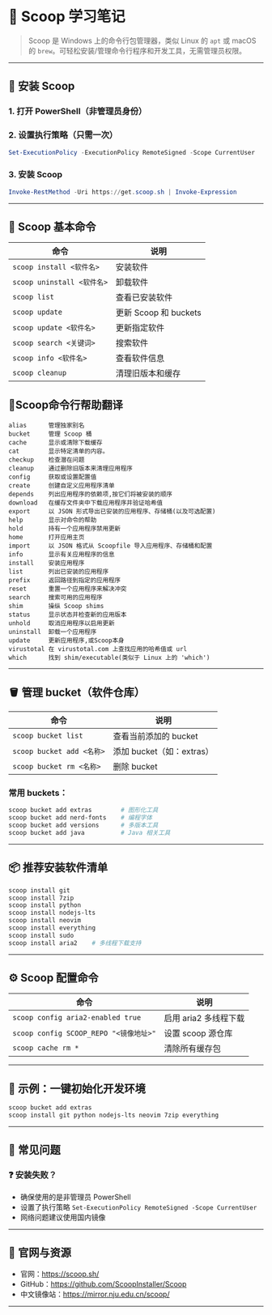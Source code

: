 # 🧰 Scoop 学习笔记

> Scoop 是 Windows 上的命令行包管理器，类似 Linux 的 `apt` 或 macOS 的 `brew`。可轻松安装/管理命令行程序和开发工具，无需管理员权限。

---

## 📌 安装 Scoop

### 1. 打开 PowerShell（非管理员身份）

### 2. 设置执行策略（只需一次）

```powershell
Set-ExecutionPolicy -ExecutionPolicy RemoteSigned -Scope CurrentUser
```

### 3. 安装 Scoop

```powershell
Invoke-RestMethod -Uri https://get.scoop.sh | Invoke-Expression
```

---

## 🔧 Scoop 基本命令

| 命令                         | 说明                  |
| ---------------------------- | --------------------- |
| `scoop install <软件名>`   | 安装软件              |
| `scoop uninstall <软件名>` | 卸载软件              |
| `scoop list`               | 查看已安装软件        |
| `scoop update`             | 更新 Scoop 和 buckets |
| `scoop update <软件名>`    | 更新指定软件          |
| `scoop search <关键词>`    | 搜索软件              |
| `scoop info <软件名>`      | 查看软件信息          |
| `scoop cleanup`            | 清理旧版本和缓存      |

## 🔧Scoop命令行帮助翻译

```shell
alias      管理独家别名
bucket     管理 Scoop 桶
cache      显示或清除下载缓存
cat        显示特定清单的内容。
checkup    检查潜在问题
cleanup    通过删除旧版本来清理应用程序
config     获取或设置配置值
create     创建自定义应用程序清单
depends    列出应用程序的依赖项,按它们将被安装的顺序
download   在缓存文件夹中下载应用程序并验证哈希值
export     以 JSON 形式导出已安装的应用程序、存储桶(以及可选配置)
help       显示对命令的帮助
hold       持有一个应用程序禁用更新
home       打开应用主页
import     以 JSON 格式从 Scoopfile 导入应用程序、存储桶和配置
info       显示有关应用程序的信息
install    安装应用程序
list       列出已安装的应用程序
prefix     返回路径到指定的应用程序
reset      重置一个应用程序来解决冲突
search     搜索可用的应用程序
shim       操纵 Scoop shims
status     显示状态并检查新的应用版本
unhold     取消应用程序以启用更新
uninstall  卸载一个应用程序
update     更新应用程序,或Scoop本身
virustotal 在 virustotal.com 上查找应用的哈希值或 url
which      找到 shim/executable(类似于 Linux 上的 'which')
```

---

## 🪣 管理 bucket（软件仓库）

| 命令                        | 说明                      |
| --------------------------- | ------------------------- |
| `scoop bucket list`       | 查看当前添加的 bucket     |
| `scoop bucket add <名称>` | 添加 bucket（如：extras） |
| `scoop bucket rm <名称>`  | 删除 bucket               |

### 常用 buckets：

```bash
scoop bucket add extras        # 图形化工具
scoop bucket add nerd-fonts    # 编程字体
scoop bucket add versions      # 多版本工具
scoop bucket add java          # Java 相关工具
```

---

## 📦 推荐安装软件清单

```bash
scoop install git
scoop install 7zip
scoop install python
scoop install nodejs-lts
scoop install neovim
scoop install everything
scoop install sudo
scoop install aria2    # 多线程下载支持
```

---

## ⚙️ Scoop 配置命令

| 命令                                     | 说明                  |
| ---------------------------------------- | --------------------- |
| `scoop config aria2-enabled true`      | 启用 aria2 多线程下载 |
| `scoop config SCOOP_REPO "<镜像地址>"` | 设置 scoop 源仓库     |
| `scoop cache rm *`                     | 清除所有缓存包        |

---

## 🧪 示例：一键初始化开发环境

```powershell
scoop bucket add extras
scoop install git python nodejs-lts neovim 7zip everything
```

---

## 🧯 常见问题

### ❓ 安装失败？

- 确保使用的是非管理员 PowerShell
- 设置了执行策略 `Set-ExecutionPolicy RemoteSigned -Scope CurrentUser`
- 网络问题建议使用国内镜像

---

## 🔗 官网与资源

- 官网：https://scoop.sh/
- GitHub：https://github.com/ScoopInstaller/Scoop
- 中文镜像站：https://mirror.nju.edu.cn/scoop/

---
